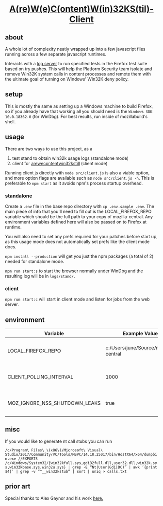 <h1 align="center">
  <a href="https://www.arewecontentprocesswin32kstill.com">A(re)W(e)C(ontent)W(in)32KS(til)-Client</a>
</h1>

## about

A whole lot of complexity neatly wrapped up into a few javascript files running across a few separate javascript runtimes.

Interacts with a [log server](https://www.github.com/metalcanine/arewecontentwin32kstill) to run specified tests in the Firefox test suite based on try pushes. This will help the Platform Security team isolate and remove Win32K system calls in content processes and remote them with the ultimate goal of turning on Windows' Win32K deny policy.

## setup

This is mostly the same as setting up a Windows machine to build Firefox, so if you already have that working all you should need is the `Windows SDK 10.0.18362.0` (for WinDbg). For best results, run inside of mozillabuild's shell.

## usage

There are two ways to use this project, as a
  1. test stand to obtain win32k usage logs (standalone mode)
  2. client for [arewecontentwin32kstill](https:://github.com/metalcanine/arewecontentwin32kstil) (client mode)

Running client.js directly with `node src/client.js` is also a viable option, and more option flags are available such as `node src/client.js -h`. This is preferable to `npm start` as it avoids npm's process startup overhead.

### standalone

Create a `.env` file in the base repo directory with `cp .env.sample .env`. The main piece of info that you'll need to fill out is the LOCAL_FIREFOX_REPO variable which should be the full path to your copy of mozilla-central. Any environment variables defined here will also be passed on to Firefox at runtime.

You will also need to set any prefs required for your patches before start up, as this usage mode does not automatically set prefs like the client mode does.

`npm install --production` will get you just the npm packages (a total of 2) needed for standalone mode.

`npm run start:s` to start the browser normally under WinDbg and the resulting log will be in `logs/stand/`.

### client

`npm run start:c` will start in client mode and listen for jobs from the web server.

## environment

| Variable                      | Example Value                        | Explanation                                    |
| ----------------------------- | ------------------------------------ | ---------------------------------------------- |
| LOCAL_FIREFOX_REPO            | c:/Users/june/Source/mozilla-central | location on disk of mozilla-central repo       |
| CLIENT_POLLING_INTERVAL       | 1000                                 | interval in ms at which to poll for new jobs   |
| MOZ_IGNORE_NSS_SHUTDOWN_LEAKS | true                                 | ignore shutdowns leaks in NSS                  |

## misc

If you would like to generate nt call stubs you can run

```/c/Program\ Files\ \(x86\)/Microsoft\ Visual\ Studio/2017/Community/VC/Tools/MSVC/14.10.25017/bin/HostX64/x64/dumpbin.exe //EXPORTS /c/Windows/System32/{win32kfull.sys,gdi32full.dll,user32.dll,win32k.sys,win32kbase.sys,win32u.sys} | grep -E “Nt(User|Gdi|DC)” | awk ‘{print $4}’ | grep -v “^__win32kstub” | sort | uniq > calls.txt```

## prior art

Special thanks to Alex Gaynor and his work [here.](https://github.com/alex/win32k-stuff)
